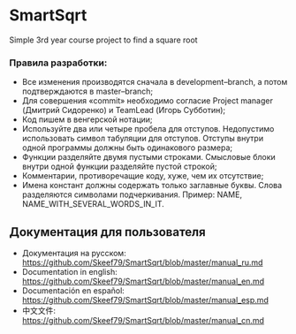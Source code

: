 # SmartSqrt
Simple 3rd year course project to find a square root 


### Правила разработки: 
- Все изменения производятся сначала в development–branch, а потом подтверждаются в master–branch;
- Для совершения «commit» необходимо согласие Project manager (Дмитрий Сидоренко) и TeamLead (Игорь Субботин);
- Код пишем в венгерской нотации;
- Используйте два или четыре пробела для отступов. Недопустимо использовать символ табуляции для отступов. Отступы внутри одной программы должны быть одинакового размера;
- Функции разделяйте двумя пустыми строками. Смысловые блоки внутри одной функции разделяйте пустой строкой;
- Комментарии, противоречащие коду, хуже, чем их отсутствие;
- Имена констант должны содержать только заглавные буквы. Слова разделяются символами подчеркивания. Пример: NAME, NAME_WITH_SEVERAL_WORDS_IN_IT.

## Документация для пользователя

- Документация на русском: https://github.com/Skeef79/SmartSqrt/blob/master/manual_ru.md
- Documentation in english: https://github.com/Skeef79/SmartSqrt/blob/master/manual_en.md
- Documentación en español: https://github.com/Skeef79/SmartSqrt/blob/master/manual_esp.md
- 中文文件: https://github.com/Skeef79/SmartSqrt/blob/master/manual_cn.md
